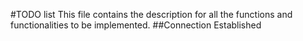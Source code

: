 #TODO list
This file contains the description for all the functions and functionalities to be implemented.
##Connection Established
